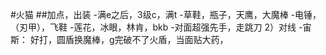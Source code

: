#火猫
##加点，出装
	-满e之后，3级c，满t
	-草鞋，瓶子，天鹰，大魔棒
	-电锤，（刃甲），飞鞋
	-莲花，冰眼，林肯，bkb
	-对面超强先手，走跳刀
2）对线
		-宙斯： 好打，圆盾换魔棒，g完破不了火盾，当面贴大药，
<!--stackedit_data:
eyJoaXN0b3J5IjpbMTE1MzA3MTMzMV19
-->
